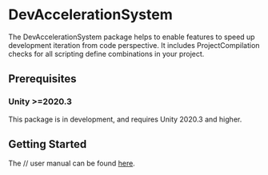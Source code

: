 # DevAccelerationSystem
The DevAccelerationSystem package helps to enable features to speed up development iteration from code perspective.
It includes ProjectCompilation checks for all scripting define combinations in your project.

## Prerequisites
### Unity >=2020.3 
This package is in development, and requires Unity 2020.3 and higher.

## Getting Started
The // user manual can be found [here](https://docs.unity3d.com/Manual/UISystem.html).